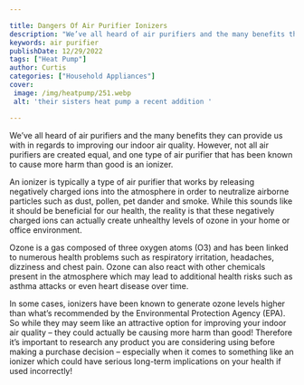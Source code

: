 ```yaml
---

title: Dangers Of Air Purifier Ionizers
description: "We’ve all heard of air purifiers and the many benefits they can provide us with in regards to improving our indoor air quality. Ho...you wont regret reading on"
keywords: air purifier
publishDate: 12/29/2022
tags: ["Heat Pump"]
author: Curtis
categories: ["Household Appliances"]
cover: 
 image: /img/heatpump/251.webp
 alt: 'their sisters heat pump a recent addition '

---
```


We’ve all heard of air purifiers and the many benefits they can provide us with in regards to improving our indoor air quality. However, not all air purifiers are created equal, and one type of air purifier that has been known to cause more harm than good is an ionizer. 

An ionizer is typically a type of air purifier that works by releasing negatively charged ions into the atmosphere in order to neutralize airborne particles such as dust, pollen, pet dander and smoke. While this sounds like it should be beneficial for our health, the reality is that these negatively charged ions can actually create unhealthy levels of ozone in your home or office environment. 

Ozone is a gas composed of three oxygen atoms (O3) and has been linked to numerous health problems such as respiratory irritation, headaches, dizziness and chest pain. Ozone can also react with other chemicals present in the atmosphere which may lead to additional health risks such as asthma attacks or even heart disease over time. 

In some cases, ionizers have been known to generate ozone levels higher than what’s recommended by the Environmental Protection Agency (EPA). So while they may seem like an attractive option for improving your indoor air quality – they could actually be causing more harm than good! Therefore it’s important to research any product you are considering using before making a purchase decision – especially when it comes to something like an ionizer which could have serious long-term implications on your health if used incorrectly!
